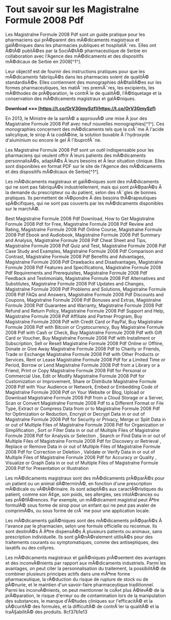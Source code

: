 
 
# Tout savoir sur les Magistralne Formule 2008 Pdf
 
Les Magistralne Formule 2008 Pdf sont un guide pratique pour les pharmaciens qui prÃ©parent des mÃ©dicaments magistraux et galÃ©niques dans les pharmacies publiques et hospitaliÃ¨res. Elles ont Ã©tÃ© publiÃ©es par la SociÃ©tÃ© pharmaceutique de Serbie en collaboration avec l'Agence des mÃ©dicaments et des dispositifs mÃ©dicaux de Serbie en 2008[^1^].
 
Leur objectif est de fournir des instructions pratiques pour que les mÃ©dicaments fabriquÃ©s dans les pharmacies soient de qualitÃ© standardisÃ©e. Elles contiennent des monographies dÃ©taillÃ©es sur les formes pharmaceutiques, les matiÃ¨res premiÃ¨res, les excipients, les mÃ©thodes de prÃ©paration, le contrÃ´le de qualitÃ©, l'Ã©tiquetage et la conservation des mÃ©dicaments magistraux et galÃ©niques.
 
**Download »»» [https://t.co/OrV3GmySzf](https://t.co/OrV3GmySzf)**


 
En 2013, le Ministre de la santÃ© a approuvÃ© une mise Ã  jour des Magistralne Formule 2008 Pdf avec neuf nouvelles monographies[^1^]. Ces monographies concernent des mÃ©dicaments tels que la crÃ¨me Ã  l'acide salicylique, le sirop Ã  la codÃ©ine, la solution buvable Ã  l'hydroxyde d'aluminium ou encore le gel Ã  l'ibuprofÃ¨ne.
 
Les Magistralne Formule 2008 Pdf sont un outil indispensable pour les pharmaciens qui veulent offrir Ã  leurs patients des mÃ©dicaments personnalisÃ©s, adaptÃ©s Ã  leurs besoins et Ã  leur situation clinique. Elles sont disponibles en format PDF sur le site de l'Agence des mÃ©dicaments et des dispositifs mÃ©dicaux de Serbie[^1^].
  
Les mÃ©dicaments magistraux et galÃ©niques sont des mÃ©dicaments qui ne sont pas fabriquÃ©s industriellement, mais qui sont prÃ©parÃ©s Ã  la demande du prescripteur ou du patient, selon des rÃ¨gles de bonnes pratiques. Ils permettent de rÃ©pondre Ã  des besoins thÃ©rapeutiques spÃ©cifiques, qui ne sont pas couverts par les mÃ©dicaments disponibles sur le marchÃ©.
 
Best Magistralne Formule 2008 Pdf Download,  How to Get Magistralne Formule 2008 Pdf for Free,  Magistralne Formule 2008 Pdf Review and Rating,  Magistralne Formule 2008 Pdf Online Course,  Magistralne Formule 2008 Pdf Ebook and Audiobook,  Magistralne Formule 2008 Pdf Summary and Analysis,  Magistralne Formule 2008 Pdf Cheat Sheet and Tips,  Magistralne Formule 2008 Pdf Quiz and Test,  Magistralne Formule 2008 Pdf Case Study and Examples,  Magistralne Formule 2008 Pdf Comparison and Contrast,  Magistralne Formule 2008 Pdf Benefits and Advantages,  Magistralne Formule 2008 Pdf Drawbacks and Disadvantages,  Magistralne Formule 2008 Pdf Features and Specifications,  Magistralne Formule 2008 Pdf Requirements and Prerequisites,  Magistralne Formule 2008 Pdf Feedback and Testimonials,  Magistralne Formule 2008 Pdf Alternatives and Substitutes,  Magistralne Formule 2008 Pdf Updates and Changes,  Magistralne Formule 2008 Pdf Problems and Solutions,  Magistralne Formule 2008 Pdf FAQs and Answers,  Magistralne Formule 2008 Pdf Discounts and Coupons,  Magistralne Formule 2008 Pdf Bonuses and Extras,  Magistralne Formule 2008 Pdf Guarantee and Warranty,  Magistralne Formule 2008 Pdf Refund and Return Policy,  Magistralne Formule 2008 Pdf Support and Help,  Magistralne Formule 2008 Pdf Affiliate and Partner Program,  Buy Magistralne Formule 2008 Pdf with Credit Card or PayPal,  Buy Magistralne Formule 2008 Pdf with Bitcoin or Cryptocurrency,  Buy Magistralne Formule 2008 Pdf with Cash or Check,  Buy Magistralne Formule 2008 Pdf with Gift Card or Voucher,  Buy Magistralne Formule 2008 Pdf with Installment or Subscription,  Sell or Resell Magistralne Formule 2008 Pdf Online or Offline,  Donate or Give Away Magistralne Formule 2008 Pdf to Charity or Friends,  Trade or Exchange Magistralne Formule 2008 Pdf with Other Products or Services,  Rent or Lease Magistralne Formule 2008 Pdf for a Limited Time or Period,  Borrow or Lend Magistralne Formule 2008 Pdf from a Library or a Friend,  Print or Copy Magistralne Formule 2008 Pdf for Personal or Commercial Use,  Edit or Modify Magistralne Formule 2008 Pdf for Customization or Improvement,  Share or Distribute Magistralne Formule 2008 Pdf with Your Audience or Network,  Embed or Embedding Code of Magistralne Formule 2008 Pdf on Your Website or Blog,  Upload or Download Magistralne Formule 2008 Pdf from a Cloud Storage or a Server,  Scan or Convert Magistralne Formule 2008 Pdf to a Different Format or File Type,  Extract or Compress Data from or to Magistralne Formule 2008 Pdf for Optimization or Reduction,  Encrypt or Decrypt Data in or out of Magistralne Formule 2008 Pdf for Security or Privacy,  Merge or Split Data in or out of Multiple Files of Magistralne Formule 2008 Pdf for Organization or Simplification ,  Sort or Filter Data in or out of Multiple Files of Magistralne Formule 2008 Pdf for Analysis or Selection ,  Search or Find Data in or out of Multiple Files of Magistralne Formule 2008 Pdf for Discovery or Retrieval ,  Replace or Remove Data in or out of Multiple Files of Magistralne Formule 2008 Pdf for Correction or Deletion ,  Validate or Verify Data in or out of Multiple Files of Magistralne Formule 2008 Pdf for Accuracy or Quality ,  Visualize or Graph Data in or out of Multiple Files of Magistralne Formule 2008 Pdf for Presentation or Illustration
 
Les mÃ©dicaments magistraux sont des mÃ©dicaments prÃ©parÃ©s pour un patient ou un animal dÃ©terminÃ©, en fonction d'une prescription mÃ©dicale ou vÃ©tÃ©rinaire. Ils sont adaptÃ©s aux caractÃ©ristiques du patient, comme son Ã¢ge, son poids, ses allergies, ses intolÃ©rances ou ses prÃ©fÃ©rences. Par exemple, un mÃ©dicament magistral peut Ãªtre formulÃ© sous forme de sirop pour un enfant qui ne peut pas avaler de comprimÃ©s, ou sous forme de crÃ¨me pour une application locale.
 
Les mÃ©dicaments galÃ©niques sont des mÃ©dicaments prÃ©parÃ©s Ã  l'avance par le pharmacien, selon une formule officielle ou reconnue. Ils sont destinÃ©s Ã  Ãªtre dispensÃ©s Ã  plusieurs patients ou animaux, sans prescription individuelle. Ils sont gÃ©nÃ©ralement utilisÃ©s pour des traitements courants ou symptomatiques, comme des antiseptiques, des laxatifs ou des collyres.
 
Les mÃ©dicaments magistraux et galÃ©niques prÃ©sentent des avantages et des inconvÃ©nients par rapport aux mÃ©dicaments industriels. Parmi les avantages, on peut citer la personnalisation du traitement, la possibilitÃ© de combiner plusieurs principes actifs dans une mÃªme forme pharmaceutique, la rÃ©duction du risque de rupture de stock ou de pÃ©nurie, et le maintien d'un savoir-faire pharmaceutique traditionnel. Parmi les inconvÃ©nients, on peut mentionner le coÃ»t plus Ã©levÃ© de la prÃ©paration, le risque d'erreur ou de contamination lors de la manipulation des substances, le manque d'Ã©tudes cliniques sur l'efficacitÃ© et la sÃ©curitÃ© des formules, et la difficultÃ© de contrÃ´ler la qualitÃ© et la traÃ§abilitÃ© des produits.
 8cf37b1e13
 
